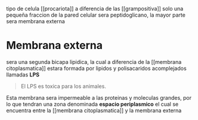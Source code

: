 tipo de celula [[procariota]] a diferencia de las [[grampositiva]] solo una pequeña fraccion de la pared celular sera peptidoglicano, la mayor parte sera membrana externa

# Membrana externa

sera una segunda bicapa lipidica, la cual a diferencia de la [[membrana citoplasmatica]] estara formada por lipidos y polisacaridos acomplejados llamadas **LPS**

> El LPS es toxica para los animales.

Esta membrana sera impermeable a las proteinas y moleculas grandes, por lo que tendran una zona denominada **espacio periplasmico** el cual se encuentra entre la [[membrana citoplasmatica]] y la membrana externa